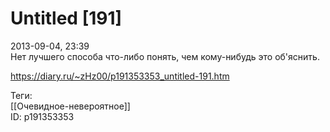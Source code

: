 Untitled [191]
===============

   
 2013-09-04, 23:39   
  Нет лучшего способа что-либо понять, чем кому-нибудь это об'яснить.   
    
 <https://diary.ru/~zHz00/p191353353_untitled-191.htm>   
   
 Теги:   
 [[Очевидное-невероятное]]   
 ID: p191353353